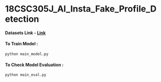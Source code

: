 # 18CSC305J_AI_Insta_Fake_Profile_Detection



#### Datasets Link - [Link](https://www.kaggle.com/datasets/free4ever1/instagram-fake-spammer-genuine-accounts)

#### To Train Model :
```
python main_model.py
```



#### To Check Model Evaluation :
```
python main_eval.py
```
